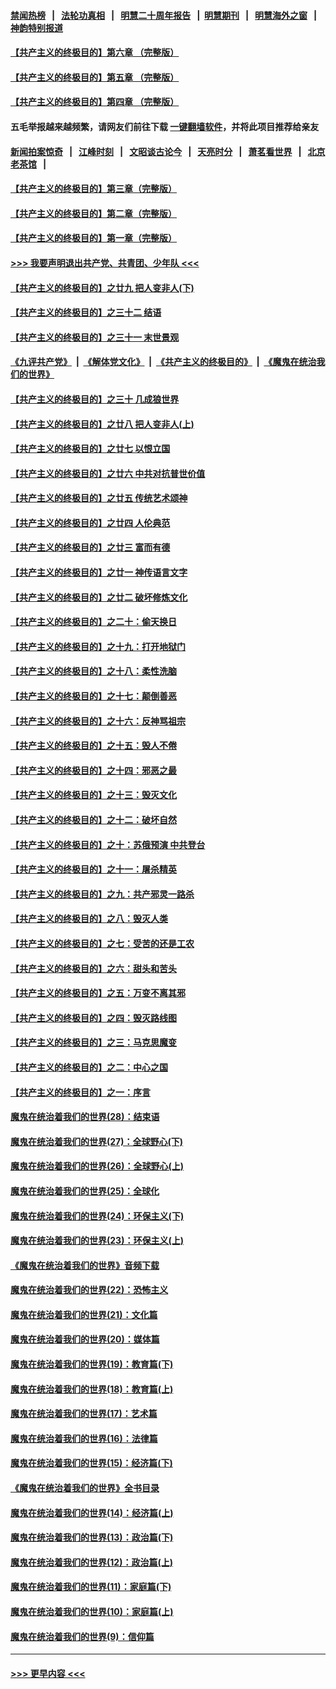 #### [禁闻热榜](热点新闻.md?=0)  &nbsp;&nbsp;|&nbsp;&nbsp; [法轮功真相](https://github.com/gfw-breaker/truth/blob/master/README.md?=0) &nbsp;&nbsp;|&nbsp;&nbsp; [明慧二十周年报告](https://github.com/gfw-breaker/mh-reports/blob/master/README.md?=0) &nbsp;&nbsp;|&nbsp;&nbsp;[明慧期刊](https://github.com/gfw-breaker/mh-qikan) &nbsp;&nbsp;|&nbsp;&nbsp; [明慧海外之窗](https://github.com/gfw-breaker/mh-news/blob/master/README.md?=0) &nbsp;&nbsp;|&nbsp;&nbsp; [神韵特别报道](https://github.com/gfw-breaker/mh-news/blob/master/shenyun.md?=0)
#### [【共产主义的终极目的】第六章 （完整版）](../pages/nsc422/n11428913.md?t=03072131) 
#### [【共产主义的终极目的】第五章 （完整版）](../pages/nsc422/n11428912.md?t=03072131) 
#### [【共产主义的终极目的】第四章 （完整版）](../pages/nsc422/n11428907.md?t=03072131) 
#### 五毛举报越来越频繁，请网友们前往下载 [一键翻墙软件](https://github.com/gfw-breaker/ssr-accounts)，并将此项目推荐给亲友
#### [新闻拍案惊奇](https://github.com/gfw-breaker/banned-news/blob/master/pages/link4.md) &nbsp;&nbsp;|&nbsp;&nbsp; [江峰时刻](https://github.com/gfw-breaker/banned-news/blob/master/pages/link4.md) &nbsp;&nbsp;|&nbsp;&nbsp; [文昭谈古论今](https://github.com/gfw-breaker/banned-news/blob/master/pages/link4.md) &nbsp;&nbsp;|&nbsp;&nbsp; [天亮时分](https://github.com/gfw-breaker/banned-news/blob/master/pages/link4.md) &nbsp;&nbsp;|&nbsp;&nbsp; [萧茗看世界](https://github.com/gfw-breaker/banned-news/blob/master/pages/link4.md) &nbsp;&nbsp;|&nbsp;&nbsp; [北京老茶馆](https://github.com/gfw-breaker/banned-news/blob/master/pages/link4.md) &nbsp;&nbsp;|&nbsp;&nbsp; 
#### [【共产主义的终极目的】第三章（完整版）](../pages/nsc422/n11428848.md?t=03072131) 
#### [【共产主义的终极目的】第二章（完整版）](../pages/nsc422/n11428831.md?t=03072131) 
#### [【共产主义的终极目的】第一章（完整版）](../pages/nsc422/n11417651.md?t=03072131) 
#### [>>> 我要声明退出共产党、共青团、少年队 <<<](https://github.com/begood0513/goodnews/blob/master/quit/letter.md) 
#### [【共产主义的终极目的】之廿九 把人变非人(下)](../pages/nsc422/n11344140.md?t=03072131) 
#### [【共产主义的终极目的】之三十二 结语](../pages/nsc422/n11360535.md?t=03072131) 
#### [【共产主义的终极目的】之三十一 末世景观](../pages/nsc422/n11351129.md?t=03072131) 
#### [《九评共产党》](https://github.com/begood0513/9ping.md/blob/master/README.md) &nbsp;|&nbsp; [《解体党文化》](../../../../jtdwh.md/blob/master/README.md)  &nbsp;|&nbsp; [《共产主义的终极目的》](../../../../gczydzjmd.md/blob/master/README.md) &nbsp;|&nbsp; [《魔鬼在统治我们的世界》](../../../../mgztzwmdsj.md/blob/master/README.md) 
#### [【共产主义的终极目的】之三十 几成狼世界](../pages/nsc422/n11348280.md?t=03072131) 
#### [【共产主义的终极目的】之廿八 把人变非人(上)](../pages/nsc422/n11340492.md?t=03072131) 
#### [【共产主义的终极目的】之廿七 以恨立国](../pages/nsc422/n11336944.md?t=03072131) 
#### [【共产主义的终极目的】之廿六 中共对抗普世价值](../pages/nsc422/n11324785.md?t=03072131) 
#### [【共产主义的终极目的】之廿五 传统艺术颂神](../pages/nsc422/n11296396.md?t=03072131) 
#### [【共产主义的终极目的】之廿四 人伦典范](../pages/nsc422/n11296397.md?t=03072131) 
#### [【共产主义的终极目的】之廿三 富而有德](../pages/nsc422/n11283598.md?t=03072131) 
#### [【共产主义的终极目的】之廿一 神传语言文字](../pages/nsc422/n11263265.md?t=03072131) 
#### [【共产主义的终极目的】之廿二 破坏修炼文化](../pages/nsc422/n11245728.md?t=03072131) 
#### [【共产主义的终极目的】之二十：偷天换日](../pages/nsc422/n11238846.md?t=03072131) 
#### [【共产主义的终极目的】之十九：打开地狱门](../pages/nsc422/n11206376.md?t=03072131) 
#### [【共产主义的终极目的】之十八：柔性洗脑](../pages/nsc422/n11199994.md?t=03072131) 
#### [【共产主义的终极目的】之十七：颠倒善恶](../pages/nsc422/n11179782.md?t=03072131) 
#### [【共产主义的终极目的】之十六：反神骂祖宗](../pages/nsc422/n11166798.md?t=03072131) 
#### [【共产主义的终极目的】之十五：毁人不倦](../pages/nsc422/n11166792.md?t=03072131) 
#### [【共产主义的终极目的】之十四：邪恶之最](../pages/nsc422/n11150249.md?t=03072131) 
#### [【共产主义的终极目的】之十三：毁灭文化](../pages/nsc422/n11135227.md?t=03072131) 
#### [【共产主义的终极目的】之十二：破坏自然](../pages/nsc422/n11135214.md?t=03072131) 
#### [【共产主义的终极目的】之十：苏俄预演 中共登台](../pages/nsc422/n11118424.md?t=03072131) 
#### [【共产主义的终极目的】之十一：屠杀精英](../pages/nsc422/n11118442.md?t=03072131) 
#### [【共产主义的终极目的】之九：共产邪灵一路杀](../pages/nsc422/n11114139.md?t=03072131) 
#### [【共产主义的终极目的】之八：毁灭人类](../pages/nsc422/n11108503.md?t=03072131) 
#### [【共产主义的终极目的】之七：受苦的还是工农](../pages/nsc422/n11101809.md?t=03072131) 
#### [【共产主义的终极目的】之六：甜头和苦头](../pages/nsc422/n11096971.md?t=03072131) 
#### [【共产主义的终极目的】之五：万变不离其邪](../pages/nsc422/n11091285.md?t=03072131) 
#### [【共产主义的终极目的】之四：毁灭路线图](../pages/nsc422/n11086284.md?t=03072131) 
#### [【共产主义的终极目的】之三：马克思魔变](../pages/nsc422/n11061941.md?t=03072131) 
#### [【共产主义的终极目的】之二：中心之国](../pages/nsc422/n11047728.md?t=03072131) 
#### [【共产主义的终极目的】之一：序言](../pages/nsc422/n11086077.md?t=03072131) 
#### [魔鬼在统治着我们的世界(28)：结束语](../pages/nsc422/n10936246.md?t=03072131) 
#### [魔鬼在统治着我们的世界(27)：全球野心(下)](../pages/nsc422/n10928319.md?t=03072131) 
#### [魔鬼在统治着我们的世界(26)：全球野心(上)](../pages/nsc422/n10900318.md?t=03072131) 
#### [魔鬼在统治着我们的世界(25)：全球化](../pages/nsc422/n10788205.md?t=03072131) 
#### [魔鬼在统治着我们的世界(24)：环保主义(下)](../pages/nsc422/n10695307.md?t=03072131) 
#### [魔鬼在统治着我们的世界(23)：环保主义(上)](../pages/nsc422/n10688613.md?t=03072131) 
#### [《魔鬼在统治着我们的世界》音频下载](../pages/nsc422/n10635553.md?t=03072131) 
#### [魔鬼在统治着我们的世界(22)：恐怖主义](../pages/nsc422/n10614727.md?t=03072131) 
#### [魔鬼在统治着我们的世界(21)：文化篇](../pages/nsc422/n10597706.md?t=03072131) 
#### [魔鬼在统治着我们的世界(20)：媒体篇](../pages/nsc422/n10586579.md?t=03072131) 
#### [魔鬼在统治着我们的世界(19)：教育篇(下)](../pages/nsc422/n10564808.md?t=03072131) 
#### [魔鬼在统治着我们的世界(18)：教育篇(上)](../pages/nsc422/n10526970.md?t=03072131) 
#### [魔鬼在统治着我们的世界(17)：艺术篇](../pages/nsc422/n10499093.md?t=03072131) 
#### [魔鬼在统治着我们的世界(16)：法律篇](../pages/nsc422/n10485969.md?t=03072131) 
#### [魔鬼在统治着我们的世界(15)：经济篇(下)](../pages/nsc422/n10469975.md?t=03072131) 
#### [《魔鬼在统治着我们的世界》全书目录](../pages/nsc422/n10464261.md?t=03072131) 
#### [魔鬼在统治着我们的世界(14)：经济篇(上)](../pages/nsc422/n10457370.md?t=03072131) 
#### [魔鬼在统治着我们的世界(13)：政治篇(下)](../pages/nsc422/n10448270.md?t=03072131) 
#### [魔鬼在统治着我们的世界(12)：政治篇(上)](../pages/nsc422/n10444576.md?t=03072131) 
#### [魔鬼在统治着我们的世界(11)：家庭篇(下)](../pages/nsc422/n10440961.md?t=03072131) 
#### [魔鬼在统治着我们的世界(10)：家庭篇(上)](../pages/nsc422/n10435448.md?t=03072131) 
#### [魔鬼在统治着我们的世界(9)：信仰篇](../pages/nsc422/n10432159.md?t=03072131) 

----
#### [ >>> 更早内容 <<< ](../indexes/nsc422-earlier.md)
